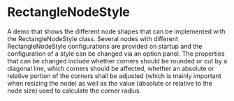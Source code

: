 # RectangleNodeStyle

A demo that shows the different node shapes that can be implemented with the RectangleNodeStyle class.
    Several nodes with different RectangleNodeStyle configurations are provided on startup and the
    configuration of a style can be changed via an option panel. The properties that can be changed include
    whether corners should be rounded or cut by a diagonal line, which corners should be affected, whether
    an absolute or relative portion of the corners shall be adjusted (which is mainly important when
    resizing the node) as well as the value (absolute or relative to the node size) used to calculate the
    corner radius.
